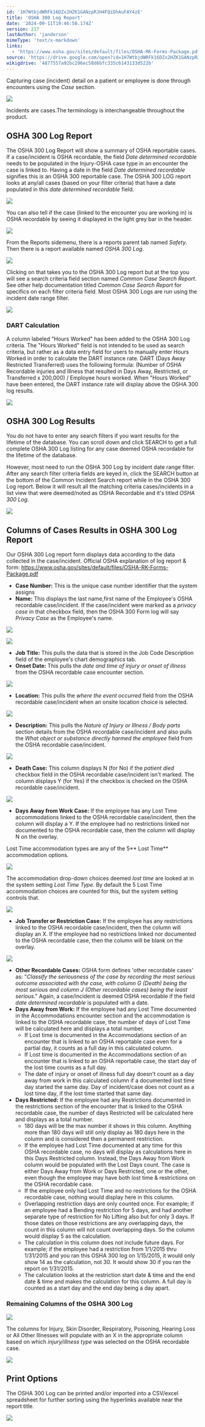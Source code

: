 ```yaml
---
id: '1H7WtbjdWRFk16DZx2HZK1GANzpRJH4FQiDhAuFAY4zE'
title: 'OSHA 300 Log Report'
date: '2024-09-11T19:46:50.174Z'
version: 217
lastAuthor: 'janderson'
mimeType: 'text/x-markdown'
links:
  - 'https://www.osha.gov/sites/default/files/OSHA-RK-Forms-Package.pdf'
source: 'https://drive.google.com/open?id=1H7WtbjdWRFk16DZx2HZK1GANzpRJH4FQiDhAuFAY4zE'
wikigdrive: '4877557a92bc296ec58d6bfc335c6143133d522b'
---
```

Capturing case (incident) detail on a patient or employee is done through encounters using the *Case* section.

![](../osha-300-log-report.assets/d5415669225aa8aff61582f608e4fb0a.png)

Incidents are cases.The terminology is interchangeable throughout the product.

## OSHA 300 Log Report

The OSHA 300 Log Report will show a summary of OSHA reportable cases. If a case/incident is OSHA recordable, the field *Date determined recordable* needs to be populated in the Injury-OSHA case type in an encounter the case is linked to. Having a date in the field *Date determined recordable* signifies this is an OSHA 300 reportable case. The OSHA 300 LOG report looks at any/all cases (based on your filter criteria) that have a date populated in this *date determined recordable* field.

![](../osha-300-log-report.assets/eef974964e588aabb5ad355286db873f.png)

You can also tell if the case (linked to the encounter you are working in) is OSHA recordable by seeing it displayed in the light grey bar in the header.

![](../osha-300-log-report.assets/b8777e234f04a6aa23f45aa35d5aedae.png)

From the Reports sidemenu, there is a reports parent tab named *Safety.* Then there is a report available named *OSHA 300 Log*.

![](../osha-300-log-report.assets/9cbca88fcd1e2587f6ec6d26cc323585.png)

Clicking on that takes you to the OSHA 300 Log report but at the top you will see a search criteria field section named *Common Case Search Report*. See other help documentation titled *Common Case Search Report* for specifics on each filter criteria field. Most OSHA 300 Logs are run using the incident date range filter.

![](../osha-300-log-report.assets/2b6c1f212d573875091100c5525ca695.png)

### DART Calculation

A column labeled "Hours Worked" has been added to the OSHA 300 Log criteria. The "Hours Worked" field is not intended to be used as search criteria, but rather as a data entry field for users to manually enter Hours Worked in order to calculate the DART instance rate. DART (Days Away Restricted Transferred) uses the following formula: (Number of OSHA Recordable injuries and Illness that resulted in Days Away, Restricted, or Transferred x 200,000) / Employee hours worked. When "Hours Worked" have been entered, the DART instance rate will display above the OSHA 300 log results.

![](../osha-300-log-report.assets/6d7e4b9eb13dc37ed3e11e5c861529b3.png)

## OSHA 300 Log Results

You do not have to enter any search filters if you want results for the lifetime of the database. You can scroll down and click SEARCH to get a full complete OSHA 300 Log listing for any case deemed OSHA recordable for the lifetime of the database.

However, most need to run the OSHA 300 Log by incident date range filter. After any search filter criteria fields are keyed in, click the SEARCH button at the bottom of the Common Incident Search report while in the OSHA 300 Log report. Below it will result all the matching criteria cases/incidents in a list view that were deemed/noted as OSHA Recordable and it's titled *OSHA 300 Log*.

![](../osha-300-log-report.assets/541a48a74c3839800be4fd1f058e3968.png)

## Columns of Cases Results in OSHA 300 Log Report

Our OSHA 300 Log report form displays data according to the data collected in the case/incident.  Official OSHA explanation of log report & form: https://www.osha.gov/sites/default/files/OSHA-RK-Forms-Package.pdf

* <strong>Case Number:</strong> This is the unique case number identifier that the system assigns
* <strong>Name:</strong> This displays the last name,first name of the Employee's OSHA recordable case/incident.  If the case/incident were marked as a <em>privacy case</em> in that checkbox field, then the OSHA 300 Form log will say <em>Privacy Case</em> as the Employee's name.

![](../osha-300-log-report.assets/1f1a89698a91f530d0a919c121d593ec.png)

![](../osha-300-log-report.assets/81b700b161362ab6067f0035ba6d687e.png)

* <strong>Job Title:</strong> This pulls the data that is stored in the Job Code Description field of the employee's chart demographics tab.
* <strong>Onset Date:</strong>  This pulls the <em>date and time of injury or onset of illness</em> from the OSHA recordable case encounter section.

![](../osha-300-log-report.assets/a4f00943bf48960189aa8ee29b6c0312.png)

* <strong>Location:</strong> This pulls the <em>where the event occurred</em> field from the OSHA recordable case/incident when an onsite location choice is selected.

![](../osha-300-log-report.assets/f1985a1f428e6e48b6090afef1e0dace.png)

* <strong>Description:</strong> This pulls the <em>Nature of Injury or Illness / Body parts</em> section details from the OSHA recordable case/incident and also pulls the <em>What object or substance directly harmed the employee</em> field from the OSHA recordable case/incident.

![](../osha-300-log-report.assets/be459c4f79380a047a3ec6082e1228ce.png)

* <strong>Death Case:</strong> This column displays N (for No) if the <em>patient died</em> checkbox field in the OSHA recordable case/incident isn't marked. The column displays Y (for Yes) if the checkbox is checked on the OSHA recordable case/incident.

![](../osha-300-log-report.assets/a077c73cc3f0ff37f83f38057b026aa5.png)

* <strong>Days Away from Work Case:</strong> If the employee has any Lost Time accommodations linked to the OSHA recordable case/incident, then the column will display a Y.  If the employee had no restrictions linked nor documented to the OSHA recordable case, then the column will display N on the overlay.<strong></strong>

Lost Time accommodation types are any of the 5** Lost Time** accommodation options.

![](../osha-300-log-report.assets/f8f6f5f8706d5750c4ec2c11b7592406.png)

The accommodation drop-down choices deemed *lost time* are looked at in the system setting *Lost Time Type*.  By default the 5 Lost Time accommodation choices are counted for this, but the system setting controls that.

![](../osha-300-log-report.assets/500c0eeded3e6676744c04238b6813c1.png)

* <strong>Job Transfer or Restriction Case:</strong> If the employee has any restrictions linked to the OSHA recordable case/incident, then the column will display an X.  If the employee had no restrictions linked nor documented to the OSHA recordable case, then the column will be blank on the overlay.

![](../osha-300-log-report.assets/57d05bc039766755fafcb0f463ff46d2.png)

* <strong>Other Recordable Cases:</strong> OSHA form defines 'other recordable cases' as: "<em>Classify the seriousness of the case by recording the most serious outcome associated with the case, with column G (Death) being the most serious and column J (Other recordable cases) being the least serious</em>." Again, a case/incident is deemed OSHA recordable if the field <em>date determined recordable</em> is populated with a date.
* <strong>Days Away from Work:</strong> If the employee had any Lost Time documented in the Accommodations encounter section and the accommodation is linked to the OSHA recordable case, the number of days of Lost Time will be calculated here and displays a total number.
    * If Lost time is documented in the Accommodations section of an encounter that is linked to an OSHA reportable case even for a partial day, it counts as a full day in this calculated column.
    * If Lost time is documented in the Accommodations section of an encounter that is linked to an OSHA reportable case, the start day of the lost time counts as a full day.
    * The date of injury or onset of illness full day doesn't count as a day away from work in this calculated column if a documented lost time day started the same day.  Day of incident/case does not count as a lost time day, if the lost time started that same day.
* <strong>Days Restricted:</strong> If the employee had any Restrictions documented in the restrictions section of the encounter that is linked to the OSHA recordable case, the number of days Restricted will be calculated here and displays as a total number.
    * 180 days will be the max number it shows in this column.  Anything more than 180 days will still only display as 180 days here in the column and is considered then a permanent restriction.
    * If the employee had Lost Time documented at any time for this OSHA recordable case, no days will display as calculations here in this Days Restricted column.  Instead, the Days Away from Work column would be populated with the Lost Days count.  The case is either Days Away from Work or Days Restricted, one or the other, even though the employee may have both lost time & restrictions on the OSHA recordable case.
    * If the employee only had Lost Time and no restrictions for the OSHA recordable case, nothing would display here in this column.
    * Overlapping restriction days are only counted once.  For example; if an employee had a Bending restriction for 5 days, and had another separate type of restriction for No Lifting also but for only 3 days. If those dates on those restrictions are any overlapping days, the count in this column will not count overlapping days.  So the column would display 5 as the calculation.
    * The calculation in this column does not include future days.  For example; if the employee had a restriction from 1/1/2015 thru 1/31/2015 and you ran this OSHA 300 log on 1/15/2015, it would only show 14 as the calculation, not 30.  It would show 30 if you ran the report on 1/31/2015.
    * The calculation looks at the restriction start date & time and the end date & time and makes the calculation for this column.  A full day is counted as a start day and the end day being a day apart.

### Remaining Columns of the OSHA 300 Log

![](../osha-300-log-report.assets/ded7ad72a021d51518553da5334ca9ba.png)

The columns for Injury, Skin Disorder, Respiratory, Poisoning, Hearing Loss or All Other Illnesses will populate with an X in the appropriate column based on which *injury/illness type* was selected on the OSHA recordable case.

![](../osha-300-log-report.assets/ed1a302d706d1a3fc4588d118b4572b0.png)

## Print Options

The OSHA 300 Log can be printed and/or imported into a CSV/excel spreadsheet for further sorting using the hyperlinks available near the report title.

![](../osha-300-log-report.assets/f562fd65380b4f52cdb84c90c4d3c185.png)
